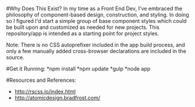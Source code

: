 #Why Does This Exist?
In my time as a Front End Dev, I've embraced the philosophy of component-based design, construction, and styling. In doing so I figured I'd start a simple group of base component styles which could be built upon and customized as needed for new projects. This repository/app is intended as a starting point for project styles.

Note: There is no CSS autoprefixer included in the app build process, and only a few manually added cross-browser declarations are included in the source. 

#Get it Running:
*npm install
*npm update
*gulp
*node app

#Resources and References:
- http://rscss.io/index.html
- http://atomicdesign.bradfrost.com/
